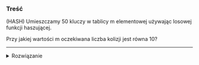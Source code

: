 ### Treść
(HASH)
Umieszczamy 50 kluczy w tablicy m elementowej używając losowej funkcji haszującej.

Przy jakiej wartości m oczekiwana liczba kolizji jest równa 10?

------
<details><summary>Rozwiązanie</summary>
<p>
    
